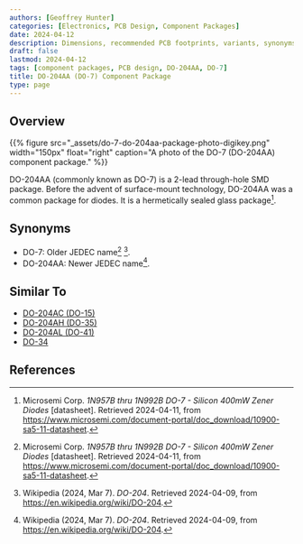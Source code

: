 ```yaml
---
authors: [Geoffrey Hunter]
categories: [Electronics, PCB Design, Component Packages]
date: 2024-04-12
description: Dimensions, recommended PCB footprints, variants, synonyms and more for the DO-204AA (DO-7) component package.
draft: false
lastmod: 2024-04-12
tags: [component packages, PCB design, DO-204AA, DO-7]
title: DO-204AA (DO-7) Component Package
type: page
---
```


## Overview

{{% figure src="_assets/do-7-do-204aa-package-photo-digikey.png" width="150px" float="right" caption="A photo of the DO-7 (DO-204AA) component package." %}}

DO-204AA (commonly known as DO-7) is a 2-lead through-hole SMD package. Before the advent of surface-mount technology, DO-204AA was a common package for diodes. It is a hermetically sealed glass package[^microsemi-zener-do-7].

## Synonyms

* DO-7: Older JEDEC name[^microsemi-zener-do-7] [^wikipedia-do-204].
* DO-204AA: Newer JEDEC name[^wikipedia-do-204].

## Similar To

* [DO-204AC (DO-15)](/pcb-design/component-packages/do-204ac-component-package/)
* [DO-204AH (DO-35)](/pcb-design/component-packages/do-204ah-component-package/)
* [DO-204AL (DO-41)](/pcb-design/component-packages/do-204al-component-package/)
* [DO-34](/pcb-design/component-packages/do-34-component-package/)

## References

[^microsemi-zener-do-7]: Microsemi Corp. _1N957B thru 1N992B DO-7 - Silicon 400mW Zener Diodes_ [datasheet]. Retrieved 2024-04-11, from https://www.microsemi.com/document-portal/doc_download/10900-sa5-11-datasheet.
[^wikipedia-do-204]: Wikipedia (2024, Mar 7). _DO-204_. Retrieved 2024-04-09, from https://en.wikipedia.org/wiki/DO-204.
